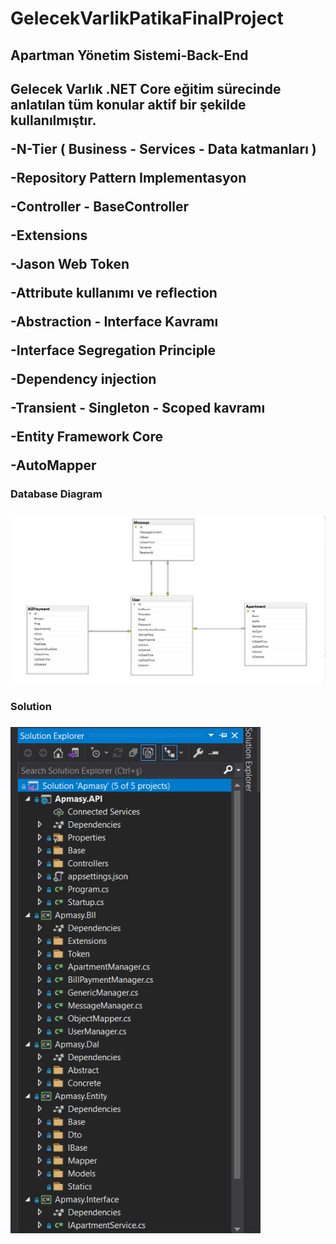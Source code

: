 # GelecekVarlikPatikaFinalProject
<h2>Apartman Yönetim Sistemi-Back-End<h2/>
Gelecek Varlık .NET Core eğitim sürecinde anlatılan tüm konular aktif bir şekilde kullanılmıştır.
<p>-N-Tier ( Business - Services - Data katmanları )<p/>
<p>-Repository Pattern Implementasyon <p/>
<p>-Controller - BaseController  <p/>
<p>-Extensions<p/>
<p>-Jason Web Token<p/>
<p>-Attribute kullanımı ve reflection <p/>
<p>-Abstraction - Interface Kavramı <p/>
<p>-Interface Segregation Principle <p/>
<p>-Dependency injection <p/>
<p>-Transient - Singleton - Scoped kavramı <p/>
<p>-Entity Framework Core <p/>
<p>-AutoMapper <p/>
<p><p/>



<h3>Database Diagram<h3/>
   <img src="https://github.com/Furkanatsan/GelecekVarlikPatikaFinalProject/blob/main/Ekran%20G%C3%B6r%C3%BCnt%C3%BCs%C3%BC%20(424).png" width="1000" alt="accessibility text">

<h3>Solution<h3/>
<img src="https://github.com/Furkanatsan/GelecekVarlikPatikaFinalProject/blob/main/Ekran%20G%C3%B6r%C3%BCnt%C3%BCs%C3%BC%20(426).png" width="400" alt="accessibility text">

